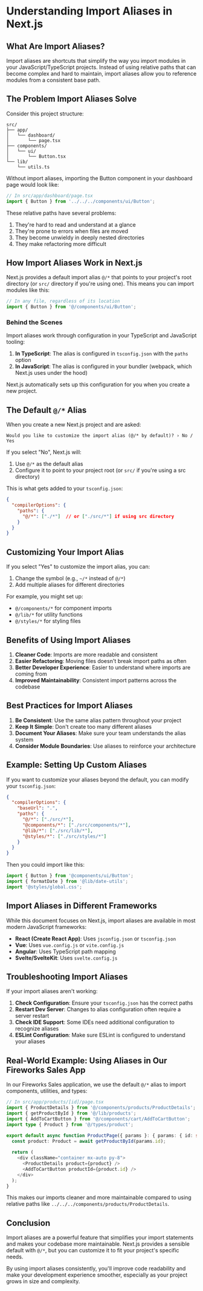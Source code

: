 # Understanding Import Aliases in Next.js

## What Are Import Aliases?

Import aliases are shortcuts that simplify the way you import modules in your JavaScript/TypeScript projects. Instead of using relative paths that can become complex and hard to maintain, import aliases allow you to reference modules from a consistent base path.

## The Problem Import Aliases Solve

Consider this project structure:

```
src/
├── app/
│   └── dashboard/
│       └── page.tsx
├── components/
│   └── ui/
│       └── Button.tsx
└── lib/
    └── utils.ts
```

Without import aliases, importing the Button component in your dashboard page would look like:

```typescript
// In src/app/dashboard/page.tsx
import { Button } from '../../../components/ui/Button';
```

These relative paths have several problems:
1. They're hard to read and understand at a glance
2. They're prone to errors when files are moved
3. They become unwieldy in deeply nested directories
4. They make refactoring more difficult

## How Import Aliases Work in Next.js

Next.js provides a default import alias `@/*` that points to your project's root directory (or `src/` directory if you're using one). This means you can import modules like this:

```typescript
// In any file, regardless of its location
import { Button } from '@/components/ui/Button';
```

### Behind the Scenes

Import aliases work through configuration in your TypeScript and JavaScript tooling:

1. **In TypeScript**: The alias is configured in `tsconfig.json` with the `paths` option
2. **In JavaScript**: The alias is configured in your bundler (webpack, which Next.js uses under the hood)

Next.js automatically sets up this configuration for you when you create a new project.

## The Default `@/*` Alias

When you create a new Next.js project and are asked:

```
Would you like to customize the import alias (@/* by default)? › No / Yes
```

If you select "No", Next.js will:

1. Use `@/*` as the default alias
2. Configure it to point to your project root (or `src/` if you're using a src directory)

This is what gets added to your `tsconfig.json`:

```json
{
  "compilerOptions": {
    "paths": {
      "@/*": ["./*"]  // or ["./src/*"] if using src directory
    }
  }
}
```

## Customizing Your Import Alias

If you select "Yes" to customize the import alias, you can:

1. Change the symbol (e.g., `~/*` instead of `@/*`)
2. Add multiple aliases for different directories

For example, you might set up:
- `@/components/*` for component imports
- `@/lib/*` for utility functions
- `@/styles/*` for styling files

## Benefits of Using Import Aliases

1. **Cleaner Code**: Imports are more readable and consistent
2. **Easier Refactoring**: Moving files doesn't break import paths as often
3. **Better Developer Experience**: Easier to understand where imports are coming from
4. **Improved Maintainability**: Consistent import patterns across the codebase

## Best Practices for Import Aliases

1. **Be Consistent**: Use the same alias pattern throughout your project
2. **Keep It Simple**: Don't create too many different aliases
3. **Document Your Aliases**: Make sure your team understands the alias system
4. **Consider Module Boundaries**: Use aliases to reinforce your architecture

## Example: Setting Up Custom Aliases

If you want to customize your aliases beyond the default, you can modify your `tsconfig.json`:

```json
{
  "compilerOptions": {
    "baseUrl": ".",
    "paths": {
      "@/*": ["./src/*"],
      "@components/*": ["./src/components/*"],
      "@lib/*": ["./src/lib/*"],
      "@styles/*": ["./src/styles/*"]
    }
  }
}
```

Then you could import like this:

```typescript
import { Button } from '@components/ui/Button';
import { formatDate } from '@lib/date-utils';
import '@styles/global.css';
```

## Import Aliases in Different Frameworks

While this document focuses on Next.js, import aliases are available in most modern JavaScript frameworks:

- **React (Create React App)**: Uses `jsconfig.json` or `tsconfig.json`
- **Vue**: Uses `vue.config.js` or `vite.config.js`
- **Angular**: Uses TypeScript path mapping
- **Svelte/SvelteKit**: Uses `svelte.config.js`

## Troubleshooting Import Aliases

If your import aliases aren't working:

1. **Check Configuration**: Ensure your `tsconfig.json` has the correct paths
2. **Restart Dev Server**: Changes to alias configuration often require a server restart
3. **Check IDE Support**: Some IDEs need additional configuration to recognize aliases
4. **ESLint Configuration**: Make sure ESLint is configured to understand your aliases

## Real-World Example: Using Aliases in Our Fireworks Sales App

In our Fireworks Sales application, we use the default `@/*` alias to import components, utilities, and types:

```typescript
// In src/app/products/[id]/page.tsx
import { ProductDetails } from '@/components/products/ProductDetails';
import { getProductById } from '@/lib/products';
import { AddToCartButton } from '@/components/cart/AddToCartButton';
import type { Product } from '@/types/product';

export default async function ProductPage({ params }: { params: { id: string } }) {
  const product: Product = await getProductById(params.id);
  
  return (
    <div className="container mx-auto py-8">
      <ProductDetails product={product} />
      <AddToCartButton productId={product.id} />
    </div>
  );
}
```

This makes our imports cleaner and more maintainable compared to using relative paths like `../../../components/products/ProductDetails`.

## Conclusion

Import aliases are a powerful feature that simplifies your import statements and makes your codebase more maintainable. Next.js provides a sensible default with `@/*`, but you can customize it to fit your project's specific needs.

By using import aliases consistently, you'll improve code readability and make your development experience smoother, especially as your project grows in size and complexity. 